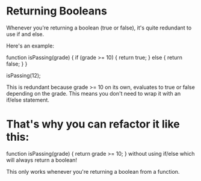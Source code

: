 
# Returning Booleans

Whenever you're returning a boolean (true or false), it's quite redundant to use if and else.

Here's an example:

function isPassing(grade) {
    if (grade >= 10) {
        return true;
    } else {
        return false;
    }
}

isPassing(12);

This is redundant because grade >= 10 on its own, evaluates to true or false depending on the grade. This means you don't need to wrap it with an if/else statement.

# That's why you can refactor it like this:

function isPassing(grade) {
    return grade >= 10;
}
without using if/else which will always return a boolean!

This only works whenever you're returning a boolean from a function.

